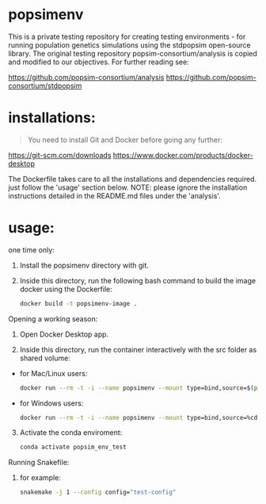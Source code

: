 # popsimenv

This is a private testing repository for creating testing environments - for running population genetics simulations using the stdpopsim open-source library.
The original testing repository popsim-consortium/analysis is copied and modified to our objectives.
For further reading see:

https://github.com/popsim-consortium/analysis
https://github.com/popsim-consortium/stdpopsim

# installations:

> You need to install Git and Docker before going any further:

https://git-scm.com/downloads
https://www.docker.com/products/docker-desktop

The Dockerfile takes care to all the installations and dependencies required. just follow the 'usage' section below.
NOTE: please ignore the installation instructions detailed in the README.md files under the 'analysis'.

# usage:

one time only:

1. Install the popsimenv directory with git.

2. Inside this directory, run the following bash command to build the image docker using the Dockerfile:
    ```bash
    docker build -t popsimenv-image .
    ```

Opening a working season:

1. Open Docker Desktop app.

2. Inside this directory, run the container interactively with the src folder as shared volume:

* for Mac/Linux users:
    ```bash
    docker run --rm -t -i --name popsimenv --mount type=bind,source=$(pwd)/src,target=/code/src popsimenv-image /bin/bash

    ```

* for Windows users:
    ```bash
    docker run --rm -t -i --name popsimenv --mount type=bind,source=%cd%/src,target=/code/src popsimenv-image //bin/bash
    ```

3. Activate the conda enviroment:
    ```bash
    conda activate popsim_env_test
    ```

Running Snakefile:
1. for example:
    ```bash
    snakemake -j 1 --config config="test-config"
    ```


